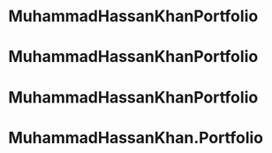 # MuhammadHassanKhanPortfolio
# MuhammadHassanKhanPortfolio
# MuhammadHassanKhanPortfolio
# MuhammadHassanKhan.Portfolio
